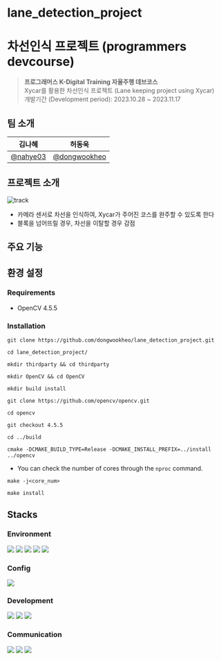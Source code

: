 lane_detection_project
====

차선인식 프로젝트 (programmers devcourse)
===
> **프로그래머스 K-Digital Training 자율주행 데브코스**  
> Xycar를 활용한 차선인식 프로젝트 (Lane keeping project using Xycar)  
> 개발기간 (Development period): 2023.10.28 ~ 2023.11.17

## 팀 소개
| 김나혜 | 허동욱 |
|------|------|
|[@nahye03](https://github.com/nahye03)|[@dongwookheo](https://github.com/dongwookheo)|

## 프로젝트 소개
![track](https://github.com/dongwookheo/lane_detection_project/assets/124948998/5bf6f9fd-c2fb-48ec-b703-914d3b91bf98)
- 카메라 센서로 차선을 인식하여, Xycar가 주어진 코스를 완주할 수 있도록 한다  
- 블록을 넘어뜨릴 경우, 차선을 이탈할 경우 감점

## 주요 기능


## 환경 설정
### Requirements
- OpenCV 4.5.5
### Installation
```
git clone https://github.com/dongwookheo/lane_detection_project.git
```
```
cd lane_detection_project/
```
```
mkdir thirdparty && cd thirdparty
```
```
mkdir OpenCV && cd OpenCV
```
```
mkdir build install
```
```
git clone https://github.com/opencv/opencv.git
```
```
cd opencv
```
```
git checkout 4.5.5
```
```
cd ../build
```
```
cmake -DCMAKE_BUILD_TYPE=Release -DCMAKE_INSTALL_PREFIX=../install ../opencv
```
- You can check the number of cores through the `nproc` command.
```
make -j<core_num>
```
```
make install
```

## Stacks
### Environment
<img src="https://img.shields.io/badge/visualstudiocode-007ACC?style=for-the-badge&logo=visualstudiocode&logoColor=white"> <img src="https://img.shields.io/badge/clion-000000?style=for-the-badge&logo=clion&logoColor=white">
<img src="https://img.shields.io/badge/cmake-064F8C?style=for-the-badge&logo=cmake&logoColor=white"> <img src="https://img.shields.io/badge/git-F04032?style=for-the-badge&logo=git&logoColor=white"> <img src="https://img.shields.io/badge/github-181717?style=for-the-badge&logo=github&logoColor=white">

### Config
<img src="https://img.shields.io/badge/yaml-CB171E?style=for-the-badge&logo=yaml&logoColor=white">

### Development
<img src="https://img.shields.io/badge/cplusplus-00599C?style=for-the-badge&logo=cplusplus&logoColor=white"> <img src="https://img.shields.io/badge/ros-22314E?style=for-the-badge&logo=ros&logoColor=white"> 
<img src="https://img.shields.io/badge/opencv-5C3EE8?style=for-the-badge&logo=opencv&logoColor=white">

### Communication
<img src="https://img.shields.io/badge/slack-4A154B?style=for-the-badge&logo=slack&logoColor=white"> <img src="https://img.shields.io/badge/notion-000000?style=for-the-badge&logo=notion&logoColor=white">
<img src="https://img.shields.io/badge/jira-0052CC?style=for-the-badge&logo=jira&logoColor=white">

